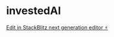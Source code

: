 # investedAI

[Edit in StackBlitz next generation editor ⚡️](https://stackblitz.com/~/github.com/DonRaz/investedAI)